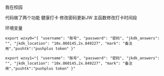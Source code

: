 我在校园

代码做了两个功能
健康打卡
修改密码更新JW
主函数修改打卡时间段

环境变量

`
export wzxy0="{
    "username": "账号",
    "password": "密码",
    "jkdk_answers": "",
    "jkdk_location": "10x.860145,2x.849227",
    "mark": "备注用","pushtk":"pushplus token"
        }"
`

`
export wzxy1="{
    "username": "账号",
    "password": "密码",
    "jkdk_answers": "",
    "jkdk_location": "10x.860145,2x.849227",
    "mark": "备注用","pushtk":"pushplus token"
        }"
`
